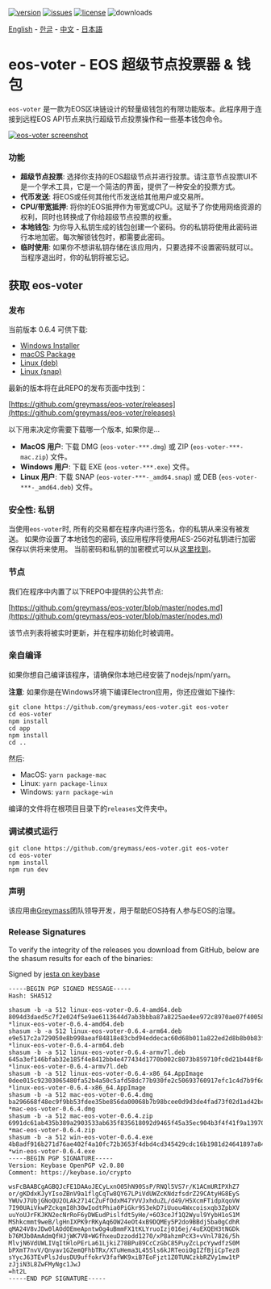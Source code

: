 [![version](https://img.shields.io/github/release/greymass/eos-voter/all.svg)](https://github.com/greymass/eos-voter/releases)
[![issues](https://img.shields.io/github/issues/greymass/eos-voter.svg)](https://github.com/greymass/eos-voter/issues)
[![license](https://img.shields.io/badge/license-MIT-blue.svg)](https://raw.githubusercontent.com/greymass/eos-voter/master/LICENSE)
![downloads](https://img.shields.io/github/downloads/greymass/eos-voter/total.svg)

[English](https://github.com/greymass/eos-voter/blob/master/README.md) - [한글](https://github.com/greymass/eos-voter/blob/master/README.kr.md) - [中文](https://github.com/greymass/eos-voter/blob/master/README.zh.md) - [日本語](https://github.com/greymass/eos-voter/blob/master/README.ja.md)

# eos-voter - EOS 超级节点投票器 & 钱包

`eos-voter` 是一款为EOS区块链设计的轻量级钱包的有限功能版本。此程序用于连接到远程EOS API节点来执行超级节点投票操作和一些基本钱包命令。

[![eos-voter screenshot](https://raw.githubusercontent.com/greymass/eos-voter/master/eos-voter.png)](https://raw.githubusercontent.com/greymass/eos-voter/master/eos-voter.png)

### 功能

- **超级节点投票**: 选择你支持的EOS超级节点并进行投票。请注意节点投票UI不是一个学术工具，它是一个简洁的界面，提供了一种安全的投票方式。
- **代币发送**: 将EOS或任何其他代币发送给其他用户或交易所。
- **CPU/带宽抵押**: 将你的EOS抵押作为带宽或CPU。这赋予了你使用网络资源的权利，同时也转换成了你给超级节点投票的权重。
- **本地钱包**: 为你导入私钥生成的钱包创建一个密码。你的私钥将使用此密码进行本地加密。每次解锁钱包时，都需要此密码。
- **临时使用**: 如果你不想讲私钥存储在该应用内，只要选择不设置密码就可以。当程序退出时，你的私钥将被忘记。

## 获取 eos-voter

### 发布

当前版本 0.6.4 可供下载:

- [Windows Installer](https://github.com/greymass/eos-voter/releases/download/v0.6.4/win-eos-voter-0.6.4.exe)
- [macOS Package](https://github.com/greymass/eos-voter/releases/download/v0.6.4/mac-eos-voter-0.6.4.dmg)
- [Linux (deb)](https://github.com/greymass/eos-voter/releases/download/v0.6.4/linux-eos-voter-0.6.4-amd64.deb)
- [Linux (snap)](https://github.com/greymass/eos-voter/releases/download/v0.6.4/linux-eos-voter-0.6.4-amd64.snap)

最新的版本将在此REPO的发布页面中找到：

[https://github.com/greymass/eos-voter/releases](https://github.com/greymass/eos-voter/releases)

以下用来决定你需要下载哪一个版本, 如果你是...

- **MacOS 用户**: 下载 DMG (`eos-voter-***.dmg`) 或 ZIP (`eos-voter-***-mac.zip`) 文件。
- **Windows 用户**: 下载 EXE (`eos-voter-***.exe`) 文件。
- **Linux 用户**: 下载 SNAP (`eos-voter-***-_amd64.snap`) 或 DEB (`eos-voter-***-_amd64.deb`) 文件。

### 安全性: 私钥

当使用`eos-voter`时, 所有的交易都在程序内进行签名，你的私钥从来没有被发送。 如果你设置了本地钱包的密码, 该应用程序将使用AES-256对私钥进行加密保存以供将来使用。 当前密码和私钥的加密模式可以从[这里找到](https://github.com/aaroncox/eos-voter/blob/master/app/shared/actions/wallet.js#L71-L86)。

### 节点

我们在程序中内置了以下REPO中提供的公共节点:

[https://github.com/greymass/eos-voter/blob/master/nodes.md](https://github.com/greymass/eos-voter/blob/master/nodes.md)

该节点列表将被实时更新，并在程序初始化时被调用。

### 亲自编译

如果你想自己编译该程序，请确保你本地已经安装了nodejs/npm/yarn。

**注意**: 如果你是在Windows环境下编译Electron应用，你还应做如下操作:

```
git clone https://github.com/greymass/eos-voter.git eos-voter
cd eos-voter
npm install
cd app
npm install
cd ..
```

然后:

- MacOS: `yarn package-mac`
- Linux: `yarn package-linux`
- Windows: `yarn package-win`

编译的文件将在根项目目录下的`releases`文件夹中。

### 调试模式运行

```
git clone https://github.com/greymass/eos-voter.git eos-voter
cd eos-voter
npm install
npm run dev
```

### 声明

该应用由[Greymass](https://greymass.com)团队领导开发，用于帮助EOS持有人参与EOS的治理。

### Release Signatures

To verify the integrity of the releases you download from GitHub, below are the shasum results for each of the binaries:

Signed by [jesta on keybase](https://keybase.io/jesta)

```
-----BEGIN PGP SIGNED MESSAGE-----
Hash: SHA512

shasum -b -a 512 linux-eos-voter-0.6.4-amd64.deb
8094d3daed5c7f2e024f5e9ae6113644d7ab3bbba87a8225ae4ee972c8970ae07f40058272371560ca3eafba20d1dcfd70b16a66688a140c28b485d1cfd30a04 *linux-eos-voter-0.6.4-amd64.deb
shasum -b -a 512 linux-eos-voter-0.6.4-arm64.deb
e9e517c2a729050e8b998aeaf84818e83cbd94eddecac60d68b011a822ed2d8b8b0b83f4fc9ee95cc3c681fd98ca3275e228d3471132619090ae600b4386bfe7 *linux-eos-voter-0.6.4-arm64.deb
shasum -b -a 512 linux-eos-voter-0.6.4-armv7l.deb
645a3ef146bfab32e185f4e8412bb4e477434d1770b002c8073b859710fc0d21b448f84a641598a8703d58f5cb9c68841c0642d3b11006b7f2dae35c7cdaac06 *linux-eos-voter-0.6.4-armv7l.deb
shasum -b -a 512 linux-eos-voter-0.6.4-x86_64.AppImage
0dee015c92303065480fa52b4a50c5afd58dc77b930fe2c50693760917efc1c4d7b9f6d288ec04ddd45e21c7c2735458e9093a5e8b40a7f74983b3901b240f4e *linux-eos-voter-0.6.4-x86_64.AppImage
shasum -b -a 512 mac-eos-voter-0.6.4.dmg
ba296668f48ec9f9bb53fdee35be856da00068b7b98bcee0d9d3de4fad73f02d1ad42bc306853a724df22ff148c659673db8135bf633d10add61d3a4167810af *mac-eos-voter-0.6.4.dmg
shasum -b -a 512 mac-eos-voter-0.6.4.zip
6991dc61ab435b389a2903533ab635f835618092d9465f45a35ec904b3f4f41f9a1397059400f5a47cb5a0a3ad67075db93f2a105e648472953833abd6403841 *mac-eos-voter-0.6.4.zip
shasum -b -a 512 win-eos-voter-0.6.4.exe
4b8adf916b271d76ae402f4a10fc72b3653f4dbd4cd345429cdc16b1981d24641897a843c918c6ae7bbd2ad6651676b199e4a0e752d9037c8af97a95184e3f6c *win-eos-voter-0.6.4.exe
-----BEGIN PGP SIGNATURE-----
Version: Keybase OpenPGP v2.0.80
Comment: https://keybase.io/crypto

wsFcBAABCgAGBQJcFE1DAAoJECyLxnO05hN90SsP/RNQl5VS7r/K1ACmURIPXhZ7
or/gKDdxKJyYIsoZBnV9a1flgCqTw8QY67LPiVdUWZcKNdzfsdrZ29CAtyHG8EyS
YWUvJ7UbjGNoQU2OLAk2714CZuFfOdxM47YVVJxhduZL/d49/H5XcmFTidpXqoVW
7I90UAiVkwPZckqmI8h30wIodtPhia0PiGkr9S3ekD7iUuou4Wxcoisxqb3ZpbXV
uuYoUJrFKJKN2ecNrRoF6yDWEudPislfdt5yHe/+6O3ceJf1Q2Wyul9YybH1oS1M
MShkcmmt9weB/lgHnIXPK9rRKyAq6OW24eOt4xB9DQMEy5P2do9BBdj5ba0gCdhR
qMA24V8vJDw0lAOdOEmeApntwOg4uBmmFX1tKLYruoIzj016ej/4uEXQEH3tNGDk
b76MJb0AmAdmQfHJjWK7V8+WGfhxeuDzzodd1270/xP8ahzmPcX3+vVnl7826/5h
MlvjN6VdUWLIVqItHloPErLa61LjkiZ78BPu89CcCzGbC85PuyZcLpcYywdfzS0M
bPXmT7nvV/Qnyav1GZemQFhbTRx/XTuHema3L45Sls6kJRTeoiOgIZfBjiCpTez8
sYycJ63TEvPlsJdusDU9uffokrV3fafWK9xiB7EoFjzt1Z0TUNCzkbRZVy1mw1tP
zJjiN3L8ZwFMyNgc1JwJ
=ht2L
-----END PGP SIGNATURE-----
```
